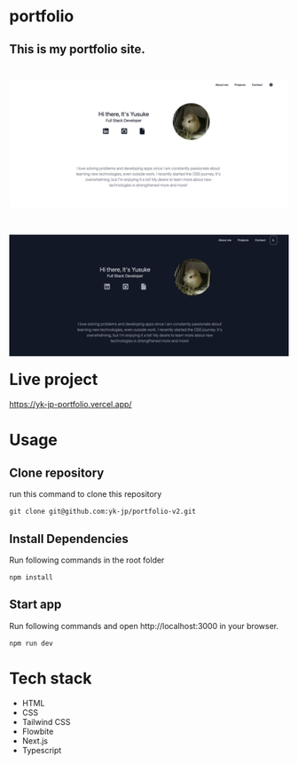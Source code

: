 # portfolio

<h2>This is my portfolio site.</h2>


<img align="left"  src="./public/readme/light.png" style="margin: 25px 0px;">

<img align="right" src="./public/readme/dark.png"  style="margin: 25px 0px;">

# Live project 
https://yk-jp-portfolio.vercel.app/

# Usage

## Clone repository
 run this command to clone this repository
 ```
 git clone git@github.com:yk-jp/portfolio-v2.git
 ``` 

## Install Dependencies
Run following commands in the root folder
```
npm install 
```

## Start app
Run following commands and open http://localhost:3000 in your browser.
```
npm run dev
```

# Tech stack 
*  HTML
*  CSS
*  Tailwind CSS
*  Flowbite
*  Next.js
*  Typescript
